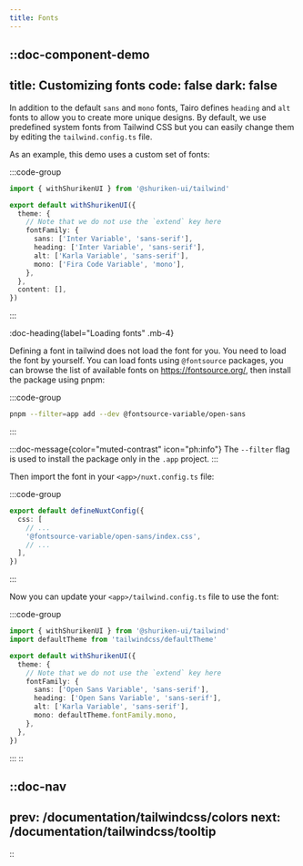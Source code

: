 ```yaml
---
title: Fonts
---
```



::doc-component-demo
---
title: Customizing fonts
code: false
dark: false
---
In addition to the default `sans` and `mono` fonts, Tairo defines `heading` and `alt` fonts to allow you to create more unique designs. By default, we use predefined system fonts from Tailwind CSS but you can easily change them by editing the `tailwind.config.ts` file.

As an example, this demo uses a custom set of fonts:

:::code-group
```ts [.demo/tailwind.config.ts]
import { withShurikenUI } from '@shuriken-ui/tailwind'

export default withShurikenUI({
  theme: {
    // Note that we do not use the `extend` key here
    fontFamily: {
      sans: ['Inter Variable', 'sans-serif'],
      heading: ['Inter Variable', 'sans-serif'],
      alt: ['Karla Variable', 'sans-serif'],
      mono: ['Fira Code Variable', 'mono'],
    },
  },
  content: [],
})
```
:::

:doc-heading{label="Loading fonts" .mb-4}

Defining a font in tailwind does not load the font for you. You need to load the font by yourself.
You can load fonts using `@fontsource` packages, you can browse the list of available fonts on https://fontsource.org/, then install the package using pnpm:

:::code-group
```bash [Terminal]
pnpm --filter=app add --dev @fontsource-variable/open-sans
```
:::

:::doc-message{color="muted-contrast" icon="ph:info"}
The `--filter` flag is used to install the package only in the `.app` project. 
:::

Then import the font in your `<app>/nuxt.config.ts` file:

:::code-group
```ts [<app>/nuxt.config.ts]
export default defineNuxtConfig({
  css: [
    // ...
    '@fontsource-variable/open-sans/index.css',
    // ...
  ],
})
```
:::

Now you can update your `<app>/tailwind.config.ts` file to use the font:


:::code-group
```ts [<app>/tailwind.config.ts]
import { withShurikenUI } from '@shuriken-ui/tailwind'
import defaultTheme from 'tailwindcss/defaultTheme'

export default withShurikenUI({
  theme: {
    // Note that we do not use the `extend` key here
    fontFamily: {
      sans: ['Open Sans Variable', 'sans-serif'],
      heading: ['Open Sans Variable', 'sans-serif'],
      alt: ['Karla Variable', 'sans-serif'],
      mono: defaultTheme.fontFamily.mono,
    },
  },
})
```
:::
::

::doc-nav
---
prev: /documentation/tailwindcss/colors
next: /documentation/tailwindcss/tooltip
---
::